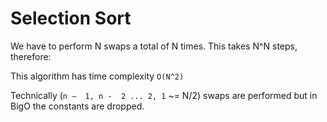 # Selection Sort

We have to perform N swaps a total of N times. This takes N^N steps, therefore:

This algorithm has time complexity `O(N^2)`

Technically (`n –  1, n -  2 ... 2, 1` ~= N/2) swaps are performed but in BigO the constants are dropped.

